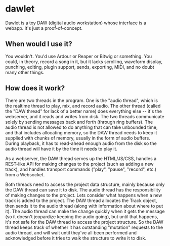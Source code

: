 dawlet
=====

Dawlet is a toy DAW (digital audio workstation) whose interface is a webapp.  It's just a proof-of-concept.

When would I use it?
-----

You wouldn't.  You'd use Ardour or Reaper or Bitwig or something.  You could,
in theory, record a song in it, but it lacks scrolling, waveform display,
punching, editing, plugin support, sends, exporting, MIDI, and no doubt many
other things.

How does it work?
-----

There are two threads in the program.  One is the "audio thread", which is the
realtime thread to play, mix, and record audio.  The other thread (called the
"DAW thread" for lack of a better name) does everything else -- it's the
webserver, and it reads and writes from disk.  The two threads communicate
solely by sending messages back and forth (through ring buffers).  The audio
thread is not allowed to do anything that can take unbounded time, and that
includes allocating memory, so the DAW thread needs to keep it supplied with
chunks of memory, usually in the form of audio buffers.  During playback, it
has to read-ahead enough audio from the disk so the audio thread will have it
by the time it needs to play it.

As a webserver, the DAW thread serves up the HTML/JS/CSS, handles a REST-like
API for making changes to the project (such as adding a new track), and handles
transport commands ("play", "pause", "record", etc.) from a Websocket.

Both threads need to access the project data structure, mainly because only the
DAW thread can save it to disk.  The audio thread has the responsibility of
making changes to the project.  Lets consider what happens when a new track is
added to the project.  The DAW thread allocates the Track object, then sends it
to the audio thread (along with information about where to put it).  The audio
thread can make the change quickly when it gets the message (so it doesn't
jeopardize keeping the audio going), but until that happens, it's not safe for
the DAW thread to access the project structure.  So the DAW thread keeps track
of whether it has outstanding "mutation" requests to the audio thread, and will
wait until they've all been performed and acknowledged before it tries to walk
the structure to write it to disk.



